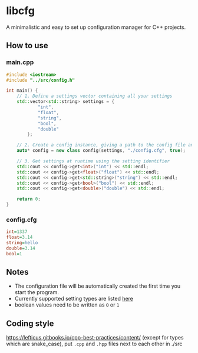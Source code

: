 # libcfg
A minimalistic and easy to set up configuration manager for C++ projects.

## How to use

### main.cpp
```c++
#include <iostream>
#include "../src/config.h"

int main() {
    // 1. Define a settings vector containing all your settings
    std::vector<std::string> settings = {
            "int",
            "float",
            "string",
            "bool",
            "double"
        };

    // 2. Create a config instance, giving a path to the config file and the settings map
    auto* config = new class config(settings, "./config.cfg", true);

    // 3. Get settings at runtime using the setting identifier
    std::cout << config->get<int>("int") << std::endl;
    std::cout << config->get<float>("float") << std::endl;
    std::cout << config->get<std::string>("string") << std::endl;
    std::cout << config->get<bool>("bool") << std::endl;
    std::cout << config->get<double>("double") << std::endl;

    return 0;
}
```
### config.cfg
```cfg
int=1337
float=3.14
string=hello
double=3.14
bool=1
```

## Notes

- The configuration file will be automatically created the first time you start the program.
- Currently supported setting types are listed [here](https://en.cppreference.com/w/cpp/io/basic_ostream/operator_ltlt)
- boolean values need to be written as `0` or `1`

## Coding style

https://lefticus.gitbooks.io/cpp-best-practices/content/ (except for types which are snake_case), put `.cpp` and `.hpp` files next to each other in ./src